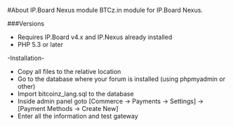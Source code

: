 #About IP.Board Nexus module
BTCz.in module for IP.Board Nexus.


###Versions
* Requires IP.Board v4.x and IP.Nexus already installed
* PHP 5.3 or later

-Installation-
 * Copy all files to the relative location
 * Go to the database where your forum is installed (using phpmyadmin or other)
 * Import bitcoinz_lang.sql to the database
 * Inside admin panel goto [Commerce -> Payments -> Settings] -> [Payment Methods -> Create New]
 * Enter all the information and test gateway
